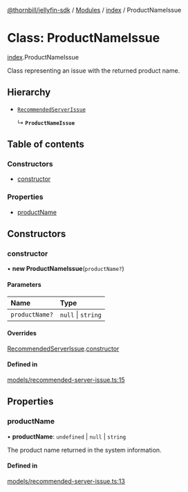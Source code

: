 [@thornbill/jellyfin-sdk](../README.md) / [Modules](../modules.md) / [index](../modules/index.md) / ProductNameIssue

# Class: ProductNameIssue

[index](../modules/index.md).ProductNameIssue

Class representing an issue with the returned product name.

## Hierarchy

- [`RecommendedServerIssue`](index.RecommendedServerIssue.md)

  ↳ **`ProductNameIssue`**

## Table of contents

### Constructors

- [constructor](index.ProductNameIssue.md#constructor)

### Properties

- [productName](index.ProductNameIssue.md#productname)

## Constructors

### constructor

• **new ProductNameIssue**(`productName?`)

#### Parameters

| Name | Type |
| :------ | :------ |
| `productName?` | ``null`` \| `string` |

#### Overrides

[RecommendedServerIssue](index.RecommendedServerIssue.md).[constructor](index.RecommendedServerIssue.md#constructor)

#### Defined in

[models/recommended-server-issue.ts:15](https://github.com/thornbill/jellyfin-sdk-typescript/blob/03092f3/src/models/recommended-server-issue.ts#L15)

## Properties

### productName

• **productName**: `undefined` \| ``null`` \| `string`

The product name returned in the system information.

#### Defined in

[models/recommended-server-issue.ts:13](https://github.com/thornbill/jellyfin-sdk-typescript/blob/03092f3/src/models/recommended-server-issue.ts#L13)
